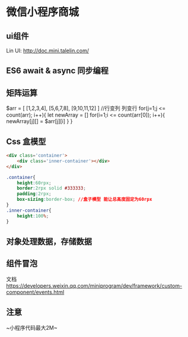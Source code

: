 # 微信小程序商城

## ui组件
Lin UI: http://doc.mini.talelin.com/

## ES6 await & async 同步编程

## 矩阵运算
$arr = [
    [1,2,3,4],
    [5,6,7,8],
    [9,10,11,12]
]
//行变列 列变行
for(j=1;j <= count(arr); i++){
    let newArray = []
    for(i=1;i <= count(arr[0]); i++){
        newArray[j][] = $arr[j][i] 
    }
}

## Css 盒模型
```html
<div class='container'>
    <div class='inner-container'></div>
</div>
```
```css
.container{
    height:60rpx;
    border:2rpx solid #333333;
    padding:2rpx;
    box-sizing:border-box; //盒子模型 能让总高度固定为60rpx
}
.inner-container{
    height:100%;
}
```
## 对象处理数据，存储数据

## 组件冒泡
文档
https://developers.weixin.qq.com/miniprogram/dev/framework/custom-component/events.html

## 注意
~小程序代码最大2M~